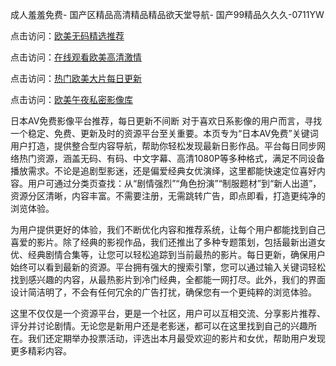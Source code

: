 成人羞羞免费- 国产区精品高清精品精品欲天堂导航- 国产99精品久久久-0711YW

点击访问：<a href="https://bered.pages.dev/">欧美无码精选推荐</a>

点击访问：<a href="https://rtj-3zo.pages.dev/">在线观看欧美高清激情</a>

点击访问：<a href="https://vassv.pages.dev/">热门欧美大片每日更新</a>

点击访问：<a href="https://https://vassv.pages.dev/">欧美午夜私密影像库</a>

日本AV免费影像平台推荐，每日更新不间断 对于喜欢日系影像的用户而言，寻找一个稳定、免费、更新及时的资源平台至关重要。本页专为“日本AV免费”关键词用户打造，提供整合型内容导航，帮助你轻松发现最新日影作品。平台每日同步网络热门资源，涵盖无码、有码、中文字幕、高清1080P等多种格式，满足不同设备播放需求。不论是追剧型影迷，还是偏爱经典女优演绎，这里都能快速定位喜好内容。用户可通过分类页查找：从“剧情强烈”“角色扮演”“制服题材”到“新人出道”，资源分区清晰，内容丰富。不需要注册，无需跳转广告，即点即看，打造更纯净的浏览体验。

为用户提供更好的体验，我们不断优化内容和推荐系统，让每个用户都能找到自己喜爱的影片。除了经典的影视作品，我们还推出了多种专题策划，包括最新出道女优、经典剧情合集等，让您可以轻松追踪到当前最热的影片。每日更新，确保用户始终可以看到最新的资源。平台拥有强大的搜索引擎，您可以通过输入关键词轻松找到感兴趣的内容，从最热影片到冷门经典，全都能一网打尽。此外，我们的界面设计简洁明了，不会有任何冗余的广告打扰，确保您有一个更纯粹的浏览体验。

这里不仅仅是一个资源平台，更是一个社区，用户可以互相交流、分享影片推荐、评分并讨论剧情。无论您是新用户还是老影迷，都可以在这里找到自己的兴趣所在。我们还定期举办投票活动，评选出本月最受欢迎的影片和女优，帮助用户发现更多精彩内容。

<span style="display:none;">[Canonical link]( https://github.com/fkt20250711/fkt2)</span>
